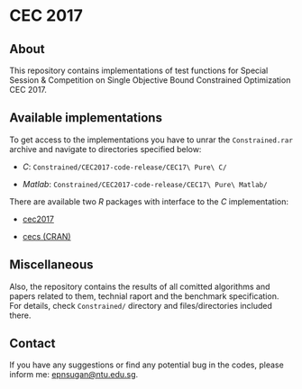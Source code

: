 # CEC 2017 

## About

This repository contains implementations of test functions for Special Session & Competition on Single Objective Bound Constrained Optimization CEC 2017.

## Available implementations 

To get access to the implementations you have to unrar the `Constrained.rar` archive and navigate to
directories specified below:

* *C*: `Constrained/CEC2017-code-release/CEC17\ Pure\ C/`

* *Matlab*: `Constrained/CEC2017-code-release/CEC17\ Pure\ Matlab/`

There are available two *R* packages with interface to the *C* implementation:

* [cec2017](http://staff.elka.pw.edu.pl/~djagodzi/programy.html)

* [cecs (CRAN)](https://cran.r-project.org/web/packages/cecs/index.html) 

## Miscellaneous 

Also, the repository contains the results of all comitted algorithms and papers related to them, technial raport and the benchmark specification.  
For details, check `Constrained/` directory and files/directories included there. 


## Contact 

If you have any suggestions or find any potential bug in the codes, please inform me: [epnsugan@ntu.edu.sg](epnsugan@ntu.edu.sg).
